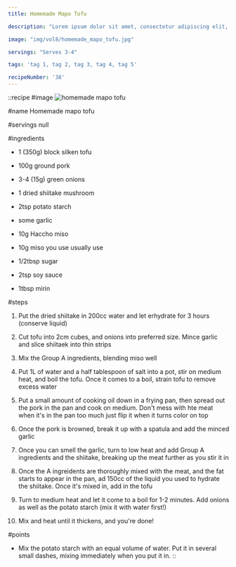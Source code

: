 ```yaml
---
title: Homemade Mapo Tofu

description: "Lorem ipsum dolor sit amet, consectetur adipiscing elit, sed do eiusmod tempor incididunt ut labore et dolore magna aliqua. Tincidunt eget nullam non nisi est sit amet facilisis."

image: "img/vol8/homemade_mapo_tofu.jpg"

servings: "Serves 3-4"

tags: 'tag 1, tag 2, tag 3, tag 4, tag 5'

recipeNumber: '38'
---
```


::recipe
#image
![homemade mapo tofu](/img/vol8/homemade_mapo_tofu.jpg)

#name
Homemade mapo tofu

#servings
null

#ingredients
- 1 (350g) block silken tofu
- 100g ground pork
- 3-4 (15g) green onions
- 1 dried shiitake mushroom
- 2tsp potato starch
- some garlic

- 10g Haccho miso
- 10g miso you use usually use
- 1/2tbsp sugar
- 2tsp soy sauce
- 1tbsp mirin

#steps
1. Put the dried shiitake in 200cc water and let erhydrate for 3 hours (conserve liquid)

2. Cut tofu into 2cm cubes, and onions into preferred size. Mince garlic and slice shiitaek into thin strips

3. Mix the Group A ingredients, blending miso well

4. Put 1L of water and a half tablespoon of salt into a pot, stir on medium heat, and boil the tofu. Once it comes to a boil, strain tofu to remove excess water

5. Put a small amount of cooking oil down in a frying pan, then spread out the pork in the pan and cook on medium. Don't mess with hte meat when it's in the pan too much just flip it when it turns color on top

6. Once the pork is browned, break it up with a spatula and add the minced garlic

7. Once you can smell the garlic, turn to low heat and add Group A ingredients and the shiitake, breaking up the meat further as you stir it in

8. Once the A ingreidents are thoroughly mixed with the meat, and the fat starts to appear in the pan, ad 150cc of the liquid you used to hydrate the shiitake. Once it's mixed in, add in the tofu

9. Turn to medium heat and let it come to a boil for 1-2 minutes. Add onions as well as the potato starch (mix it with water first!)

10. Mix and heat until it thickens, and you're done!

#points
- Mix the potato starch with an equal volume of water. Put it in several small dashes, mixing immediately when you put it in.
::